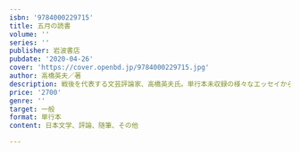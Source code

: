 ```yaml
---
isbn: '9784000229715'
title: 五月の読書
volume: ''
series: ''
publisher: 岩波書店
pubdate: '2020-04-26'
cover: 'https://cover.openbd.jp/9784000229715.jpg'
author: 高橋英夫／著
description: 戦後を代表する文芸評論家、高橋英夫氏。単行本未収録の様々なエッセイから、その人となりを偲ぶ。
price: '2700'
genre: ''
target: 一般
format: 単行本
content: 日本文学、評論、随筆、その他

---
```

